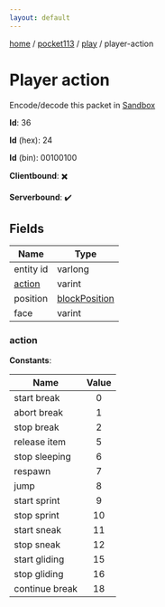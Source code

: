 ```yaml
---
layout: default
---
```


[home](/)  /  [pocket113](/protocol/pocket113)  /  [play](/protocol/pocket113/play)  /  player-action

# Player action

Encode/decode this packet in [Sandbox](../../../sandbox/pocket113#Play.PlayerAction)

**Id**: 36

**Id** (hex): 24

**Id** (bin): 00100100

**Clientbound**: ✖️

**Serverbound**: ✔️

## Fields

Name | Type
---|---
entity id | varlong
[action](#action) | varint
position | [blockPosition](/protocol/pocket113/types/block-position)
face | varint

### action

**Constants**:

Name | Value
---|:---:
start break | 0
abort break | 1
stop break | 2
release item | 5
stop sleeping | 6
respawn | 7
jump | 8
start sprint | 9
stop sprint | 10
start sneak | 11
stop sneak | 12
start gliding | 15
stop gliding | 16
continue break | 18
